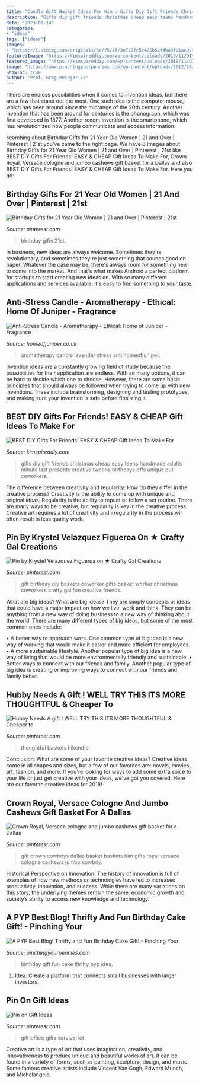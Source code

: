 ```yaml
---
title: "Candle Gift Basket Ideas For Him : Gifts Diy Gift Friends Christmas Cheap Easy Teens Handmade Adults Minute Last Presents Creative Tweens Birthdays Bffs Unique Put Coworkers"
description: "Gifts diy gift friends christmas cheap easy teens handmade adults minute last presents creative tweens birthdays bffs unique put coworkers"
date: "2023-01-14"
categories:
- "ideas"
tags: ["ideas"]
images:
- "https://i.pinimg.com/originals/3e/75/2f/3e752fc5c475b58f4ba3f01ae824880e.jpg"
featuredImage: "https://kimspireddiy.com/wp-content/uploads/2019/11/DIY-Gifts-For-Friends_gift-basket-ideas.jpg"
featured_image: "https://kimspireddiy.com/wp-content/uploads/2019/11/DIY-Gifts-For-Friends_gift-basket-ideas.jpg"
image: "https://www.pinchingyourpennies.com/wp-content/uploads/2012/10/IMG_9319copy1.jpg"
ShowToc: true
author: "Prof. Greg Reinger IV"
---
```



There are endless possibilities when it comes to invention ideas, but there are a few that stand out the most. One such idea is the computer mouse, which has been around since the midrange of the 20th century. Another invention that has been around for centuries is the phonograph, which was first developed in 1877. Another recent invention is the smartphone, which has revolutionized how people communicate and access information.

	

		
searching about Birthday Gifts for 21 Year Old Women | 21 and Over | Pinterest | 21st you've came to the right page. We have 8 Images about Birthday Gifts for 21 Year Old Women | 21 and Over | Pinterest | 21st like BEST DIY Gifts For Friends! EASY &amp; CHEAP Gift Ideas To Make For, Crown Royal, Versace cologne and jumbo cashews gift basket for a Dallas and also BEST DIY Gifts For Friends! EASY &amp; CHEAP Gift Ideas To Make For. Here you go:
		
    
## Birthday Gifts For 21 Year Old Women | 21 And Over | Pinterest | 21st

<img loading=lazy src="https://i.pinimg.com/736x/51/52/81/5152817caa7c8d4d925bf5a9427e2f70--birthday-basket-st-birthday-gifts.jpg?b=t" onerror="this.onerror=null;this.src='https://tse1.mm.bing.net/th?id=OIP.iT6TZTpe6UDXW23Kt9YgYwHaJ4&amp;pid=15.1';" alt="Birthday Gifts for 21 Year Old Women | 21 and Over | Pinterest | 21st">

_Source: pinterest.com_

>birthday gifts 21st. 

	

In business, new ideas are always welcome. Sometimes they're revolutionary, and sometimes they're just something that sounds good on paper. Whatever the case may be, there's always room for something new to come into the market. And that's what makes Android a perfect platform for startups to start creating new ideas on. With so many different applications and services available, it's easy to find something to your taste.

    
## Anti-Stress Candle - Aromatherapy - Ethical: Home Of Juniper - Fragrance

<img loading=lazy src="https://homeofjuniper.co.uk/wp-content/uploads/2018/01/Aromatherapy-lavender-homeofjuniper.jpg" onerror="this.onerror=null;this.src='https://tse4.mm.bing.net/th?id=OIP.s_kVxpPe5dbSls360oClZQHaHv&amp;pid=15.1';" alt="Anti-Stress Candle - Aromatherapy - Ethical: Home of Juniper - Fragrance">

_Source: homeofjuniper.co.uk_

>aromatherapy candle lavender stress anti homeofjuniper. 

	

Invention ideas are a constantly growing field of study because the possibilities for their application are endless. With so many options, it can be hard to decide which one to choose. However, there are some basic principles that should always be followed when trying to come up with new inventions. These include brainstorming, designing and testing prototypes, and making sure your invention is safe before finalizing it.

    
## BEST DIY Gifts For Friends! EASY &amp; CHEAP Gift Ideas To Make For

<img loading=lazy src="https://kimspireddiy.com/wp-content/uploads/2019/11/DIY-Gifts-For-Friends_gift-basket-ideas.jpg" onerror="this.onerror=null;this.src='https://tse4.mm.bing.net/th?id=OIP.dFuZydM9fKKAaifNwk5WVgHaLH&amp;pid=15.1';" alt="BEST DIY Gifts For Friends! EASY &amp; CHEAP Gift Ideas To Make For">

_Source: kimspireddiy.com_

>gifts diy gift friends christmas cheap easy teens handmade adults minute last presents creative tweens birthdays bffs unique put coworkers. 

	

The difference between creativity and regularity: How do they differ in the creative process?
Creativity is the ability to come up with unique and original ideas. Regularity is the ability to repeat or follow a set routine. There are many ways to be creative, but regularity is key in the creative process. Creative art requires a lot of creativity and irregularity in the process will often result in less quality work.

    
## Pin By Krystel Velazquez Figueroa On ★ Crafty Gal Creations

<img loading=lazy src="https://i.pinimg.com/736x/d5/76/9c/d5769c741f1c8a39c3171eb7ed4321a6--diy-birthday-gift-birthday-gift-baskets.jpg" onerror="this.onerror=null;this.src='https://tse4.mm.bing.net/th?id=OIP.nShNIVtWo4TI3ONwhoaHGgHaJ4&amp;pid=15.1';" alt="Pin by Krystel Velazquez Figueroa on ★ Crafty Gal Creations">

_Source: pinterest.com_

>gift birthday diy baskets coworker gifts basket worker christmas coworkers crafty gal fun creative friends. 

	

What are big ideas?
What are big ideas? They are simply concepts or ideas that could have a major impact on how we live, work and think. They can be anything from a new way of doing business to a new way of thinking about the world.
There are many different types of big ideas, but some of the most common ones include: 

• A better way to approach work. One common type of big idea is a new way of working that would make it easier and more efficient for employees. 
• A more sustainable lifestyle. Another popular type of big idea is a new way of living that would be more environmentally friendly and sustainable. 
• Better ways to connect with our friends and family. Another popular type of big idea is creating or improving ways to connect with our friends and family better.

    
## Hubby Needs A Gift ! WELL TRY THIS ITS MORE THOUGHTFUL &amp; Cheaper To

<img loading=lazy src="https://i.pinimg.com/736x/8b/9d/55/8b9d55dad42103febc942c52dcac40fa.jpg" onerror="this.onerror=null;this.src='https://tse2.mm.bing.net/th?id=OIP.kqfDuLe1ewx1jpihsPPp8gHaJ4&amp;pid=15.1';" alt="Hubby Needs A gift ! WELL TRY THIS ITS MORE THOUGHTFUL &amp; Cheaper to">

_Source: pinterest.com_

>thoughtful baskets hikendip. 

	

Conclusion: What are some of your favorite creative ideas?
Creative ideas come in all shapes and sizes, but a few of our favorites are: novels, movies, art, fashion, and more. If you're looking for ways to add some extra spice to your life or just get creative with your ideas, we've got you covered. Here are our favorite creative ideas for 2018!

    
## Crown Royal, Versace Cologne And Jumbo Cashews Gift Basket For A Dallas

<img loading=lazy src="https://i.pinimg.com/originals/3e/75/2f/3e752fc5c475b58f4ba3f01ae824880e.jpg" onerror="this.onerror=null;this.src='https://tse2.mm.bing.net/th?id=OIP.1kXdxQqFK62LSbe5XmidiAHaJ4&amp;pid=15.1';" alt="Crown Royal, Versace cologne and jumbo cashews gift basket for a Dallas">

_Source: pinterest.com_

>gift crown cowboys dallas basket baskets him gifts royal versace cologne cashews jumbo cowboy. 

	

Historical Perspective on Innovation:
The history of innovation is full of examples of how new methods or technologies have led to increased productivity, innovation, and success. While there are many variations on this story, the underlying themes remain the same: economic growth and society’s ability to access new knowledge and technology.

    
## A PYP Best Blog! Thrifty And Fun Birthday Cake Gift! - Pinching Your

<img loading=lazy src="https://www.pinchingyourpennies.com/wp-content/uploads/2012/10/IMG_9319copy1.jpg" onerror="this.onerror=null;this.src='https://tse2.mm.bing.net/th?id=OIP.mpuCBCiHuhB3D6fAmcqcFgHaLH&amp;pid=15.1';" alt="A PYP Best Blog! Thrifty and Fun Birthday Cake Gift! - Pinching Your">

_Source: pinchingyourpennies.com_

>birthday gift fun cake thrifty pyp idea. 

	

1. Idea: Create a platform that connects small businesses with larger investors.

    
## Pin On Gift Ideas

<img loading=lazy src="https://i.pinimg.com/736x/60/85/bd/6085bd780055238fae6d77ba663e4af9--office-survival-kit-survival-kit-gifts.jpg" onerror="this.onerror=null;this.src='https://tse3.mm.bing.net/th?id=OIP.V4F4S8y7TrSDVG5NaVs0dAHaF-&amp;pid=15.1';" alt="Pin on Gift Ideas">

_Source: pinterest.com_

>gift office gifts survival kit. 

	

Creative art is a type of art that uses imagination, creativity, and innovativeness to produce unique and beautiful works of art. It can be found in a variety of forms, such as painting, sculpture, design, and music. Some famous creative artists include Vincent Van Gogh, Edward Munch, and Michelangelo.

